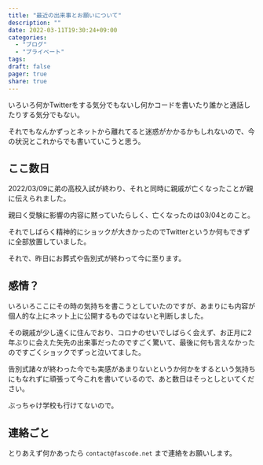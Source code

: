```yaml
---
title: "最近の出来事とお願いについて"
description: ""
date: 2022-03-11T19:30:24+09:00
categories:
  - "ブログ"
  - "プライベート"
tags:
draft: false
pager: true
share: true
---
```


いろいろ何かTwitterをする気分でもないし何かコードを書いたり誰かと通話したりする気分でもない。

それでもなんかずっとネットから離れてると迷惑がかかるかもしれないので、今の状況とこれからでも書いていこうと思う。

## ここ数日

2022/03/09に弟の高校入試が終わり、それと同時に親戚が亡くなったことが親に伝えられました。

親曰く受験に影響の内容に黙っていたらしく、亡くなったのは03/04とのこと。

それでしばらく精神的にショックが大きかったのでTwitterというか何もできずに全部放置していました。

それで、昨日にお葬式や告別式が終わって今に至ります。

## 感情？

いろいろここにその時の気持ちを書こうとしていたのですが、あまりにも内容が個人的な上にネット上に公開するものではないと判断しました。

その親戚が少し遠くに住んでおり、コロナのせいでしばらく会えず、お正月に2年ぶりに会えた矢先の出来事だったのですごく驚いて、最後に何も言えなかったのですごくショックでずっと泣いてました。

告別式諸々が終わった今でも実感があまりないというか何かをするという気持ちにもなれずに頑張って今これを書いているので、あと数日はそっとしといてください。

ぶっちゃけ学校も行けてないので。

## 連絡ごと

とりあえず何かあったら `contact@fascode.net` まで連絡をお願いします。


